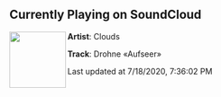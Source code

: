 ## Currently Playing on SoundCloud

[<img align="left" width="100" src="https://i1.sndcdn.com/artworks-h4Gpekz7YJXlB9BY-RFWvyA-t50x50.jpg">](https://soundcloud.com/thisisclouds/drohne-aufseer?in=thisisclouds/sets/arkiv3-onslaught-ash)

**Artist**: Clouds 

**Track**: Drohne «Aufseer»

Last updated at 7/18/2020, 7:36:02 PM
